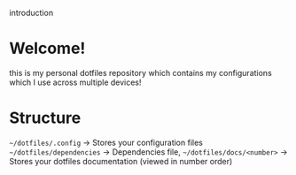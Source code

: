 introduction

# Welcome!
this is my personal dotfiles repository which contains my configurations which I use across multiple devices!

# Structure
`~/dotfiles/.config` -> Stores your configuration files
`~/dotfiles/dependencies` -> Dependencies file,
`~/dotfiles/docs/<number>` -> Stores your dotfiles documentation (viewed in number order)

